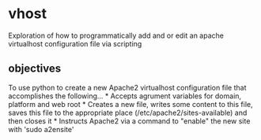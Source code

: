 # vhost
Exploration of how to programmatically add and or edit an apache virtualhost configuration file via scripting

## objectives
To use python to create a new Apache2 virtualhost configuration file that accomplishes the following...
	* Accepts agrument variables for domain, platform and web root
 	* Creates a new file, writes some content to this file, saves this file to the appropriate place (/etc/apache2/sites-available) and then closes it
	* Instructs Apache2 via a command to "enable" the new site with 'sudo a2ensite'
